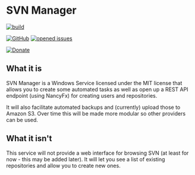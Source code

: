 # SVN Manager

[![build](https://github.com/ahwm/svn-manager/actions/workflows/build.yml/badge.svg)](https://github.com/ahwm/svn-manager/actions/workflows/build.yml)

[![GitHub](https://img.shields.io/github/license/ahwm/svn-manager.svg)](https://github.com/ahwm/svn-manager/blob/master/LICENSE)
[![opened issues](https://img.shields.io/github/issues/ahwm/svn-manager.svg)](https://github.com/ahwm/svn-manager/issues)

[![Donate](https://www.paypalobjects.com/en_US/i/btn/btn_donate_SM.gif)](https://www.paypal.com/cgi-bin/webscr?cmd=_s-xclick&hosted_button_id=U3LZULHW5ECLN&source=url)

## What it is
SVN Manager is a Windows Service licensed under the MIT license that allows you to create some automated tasks as well as open up a REST API endpoint (using NancyFx) for creating users and repositories.

It will also facilitate automated backups and (currently) upload those to Amazon S3. Over time this will be made more modular so other providers can be used.

## What it isn't
This service will not provide a web interface for browsing SVN (at least for now - this may be added later). It will let you see a list of existing repositories and allow you to create new ones.
